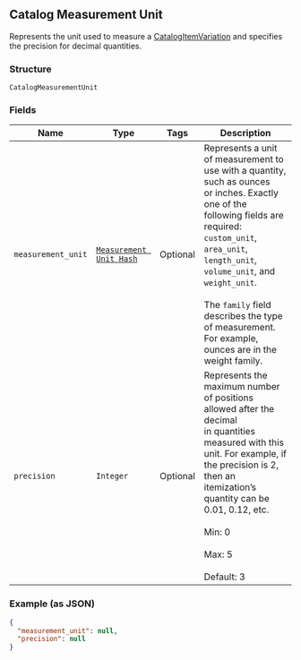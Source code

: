## Catalog Measurement Unit

Represents the unit used to measure a
[CatalogItemVariation](./models/catalog-item-variation.md) and specifies the precision
for decimal quantities.

### Structure

`CatalogMeasurementUnit`

### Fields

| Name | Type | Tags | Description |
|  --- | --- | --- | --- |
| `measurement_unit` | [`Measurement Unit Hash`](/doc/models/measurement-unit.md) | Optional | Represents a unit of measurement to use with a quantity, such as ounces<br>or inches. Exactly one of the following fields are required: `custom_unit`,<br>`area_unit`, `length_unit`, `volume_unit`, and `weight_unit`.<br><br>The `family` field describes the type of measurement. For example,<br>ounces are in the weight family. |
| `precision` | `Integer` | Optional | Represents the maximum number of positions allowed after the decimal<br>in quantities measured with this unit. For example, if the precision is 2,<br>then an itemization’s quantity can be 0.01, 0.12, etc.<br><br>Min: 0<br><br>Max: 5<br><br>Default: 3 |

### Example (as JSON)

```json
{
  "measurement_unit": null,
  "precision": null
}
```

